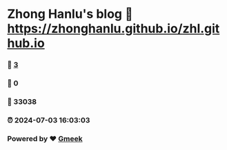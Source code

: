 # Zhong Hanlu's blog :link: https://zhonghanlu.github.io/zhl.github.io 
### :page_facing_up: [3](https://zhonghanlu.github.io/zhl.github.io/tag.html) 
### :speech_balloon: 0 
### :hibiscus: 33038 
### :alarm_clock: 2024-07-03 16:03:03 
### Powered by :heart: [Gmeek](https://github.com/Meekdai/Gmeek)
